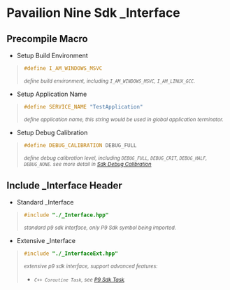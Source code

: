 **Pavailion Nine Sdk _Interface**
=========

## Precompile Macro

* Setup Build Environment
> ```cpp
> #define I_AM_WINDOWS_MSVC
> ```
> <small>*define build environment, including `I_AM_WINDOWS_MSVC`, `I_AM_LINUX_GCC`.*</small>

* Setup Application Name
> ```cpp
> #define SERVICE_NAME "TestApplication"
> ```
> <small>*define application name, this string would be used in global application terminator.*</small>

* Setup Debug Calibration
> ```cpp
> #define DEBUG_CALIBRATION DEBUG_FULL
> ```
> <small>*define debug calibration level, including `DEBUG_FULL`, `DEBUG_CRIT`, `DEBUG_HALF`, `DEBUG_NONE`. see more detail in [Sdk Debug Calibration](./Sdk/Environment/DebugCalibration.hpp)*</small>

## Include _Interface Header

* Standard _Interface
> ```cpp
> #include "./_Interface.hpp"
> ```
> <small>*standard p9 sdk interface, only P9 Sdk symbol being imported.*</small>

* Extensive _Interface
> ```cpp
> #include "./_InterfaceExt.hpp"
> ```
> <small>*extensive p9 sdk interface, support advanced features:<br>*</small>
> * <small>*`C++ Coroutine Task`, see [P9 Sdk Task](./UnitTest/UT_Task.hpp).*</small>
